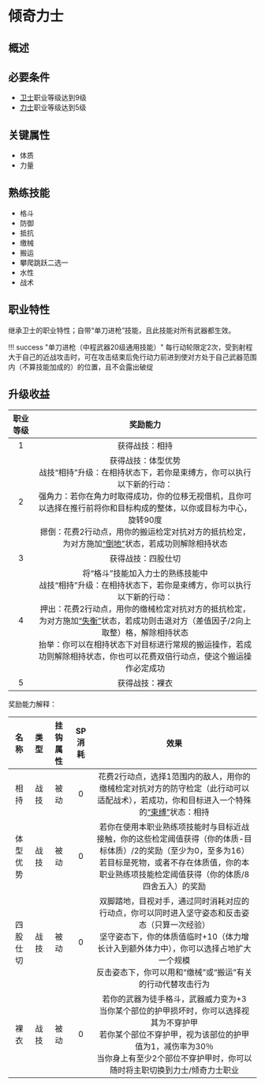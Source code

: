 # 倾奇力士

## 概述



## 必要条件

* <a href="../../../basicJob/Warrior" target="_blank">卫士</a>职业等级达到9级
* <a href="../rikishi" target="_blank">力士</a>职业等级达到5级

## 关键属性

* 体质
* 力量

## 熟练技能

* 格斗
* 防御
* 抵抗
* 缴械
* 搬运
* 攀爬跳跃二选一
* 水性
* 战术
  
## 职业特性

继承卫士的职业特性；自带“单刀进枪”技能，且此技能对所有武器都生效。

!!! success "单刀进枪（中程武器20级通用技能）"
    每行动轮限定2次，受到射程大于自己的近战攻击时，可在攻击结束后免行动力前进到使对方处于自己武器范围内（不算技能加成的）的位置，且不会露出破绽

## 升级收益

职业等级|奖励能力
:--:|:--:
1|获得战技：相持
2|获得战技：体型优势<br>战技“相持”升级：在相持状态下，若你是束缚方，你可以执行以下新的行动：<br>强角力：若你在角力时取得成功，你的位移无视借机，且你可以选择在推行前将你和目标构成的整体，以你或目标为中心，旋转90度<br>摁倒：花费2行动点，用你的搬运检定对抗对方的抵抗检定，为对方施加<a href="../../../../status/normal/#倒地" target="_blank">“倒地”</a>状态，若成功则解除相持状态
3|获得战技：四股仕切
4|将“格斗”技能加入力士的熟练技能中<br>战技“相持”升级：在相持状态下，若你是束缚方，你可以执行以下新的行动：<br>押出：花费2行动点，用你的缴械检定对抗对方的抵抗检定，为对方施加<a href="../../../../status/normal/#失衡" target="_blank">“失衡”</a>状态，若成功则击退对方（差值因子/2向上取整）格，解除相持状态<br>抬举：你可以在相持状态下对目标进行常规的搬运操作，若成功则解除相持状态，你也可以花费双倍行动点，使这个搬运操作必定成功
5|获得战技：裸衣

奖励能力解释：

名称|类型|挂钩属性|SP消耗|效果
:--:|:--:|:--:|:--:|:--:
相持|战技|被动|0|花费2行动点，选择1范围内的敌人，用你的缴械检定对抗对方的防守检定（此行动可以适配战术），若成功，你和目标进入一个特殊的<a href="../../../../status/normal/#束缚" target="_blank">“束缚”</a>状态：相持
体型优势|战技|被动|0|若你在使用本职业熟练项技能时与目标近战接触，你的这些检定阈值获得（你的体质-目标体质）/2的奖励（至少为0，至多为16）<br>若目标是死物，或者不存在体质值，你的本职业熟练项技能检定阈值获得（你的体质/8四舍五入）的奖励
四股仕切|战技|被动|0|双脚踏地，目视对手，通过同时消耗对应的行动点，你可以同时进入坚守姿态和反击姿态（只算一次经验）<br>坚守姿态下，你的体质值临时+10（体力增长计入到额外体力中），你可以选择占地扩大一个规模<br>反击姿态下，你可以用和“缴械”或“搬运”有关的行动代替攻击行为
裸衣|战技|被动|0|若你的武器为徒手格斗，武器威力变为+3<br>当你某个部位的护甲损坏时，你可以选择视其为不穿护甲<br>若你某个部位不穿护甲，视为该部位的护甲值为1，减伤率为30％<br>当你身上有至少2个部位不穿护甲时，你可以随时将主职切换到力士/倾奇力士职业
